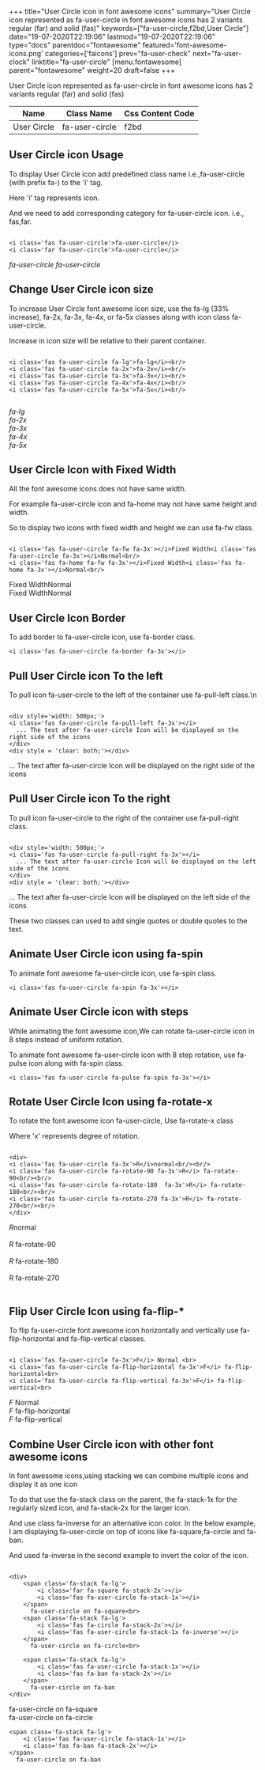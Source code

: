 +++
title="User Circle icon in font awesome icons"
summary="User Circle icon represented as fa-user-circle in font awesome icons has 2 variants regular (far) and solid (fas)"
keywords=["fa-user-circle,f2bd,User Circle"]
date="19-07-2020T22:19:06"
lastmod="19-07-2020T22:19:06"
type="docs"
parentdoc="fontawesome"
featured='font-awesome-icons.png'
categories=['faicons']
prev="fa-user-check"
next="fa-user-clock"
linktitle="fa-user-circle"
[menu.fontawesome]
parent="fontawesome"
weight=20
draft=false
+++


User Circle icon represented as fa-user-circle in font awesome icons has 2 variants regular (far) and solid (fas)

<div class='table-responsive'><table class='table'><thead><tr><th>Name</th><th>Class Name</th><th>Css Content Code</th></tr></thead><tbody><tr><td>User Circle</td><td>fa-user-circle</td><td>f2bd</td></tr></tbody></table></div>



## User Circle icon Usage

To display User Circle icon add predefined class name i.e.,fa-user-circle (with prefix fa-) to the 'i' tag.

Here 'i' tag represents icon.

And we need to add corresponding category for fa-user-circle icon. i.e., fas,far.


```

<i class='fas fa-user-circle'>fa-user-circle</i>
<i class='far fa-user-circle'>fa-user-circle</i>
```

<i class='fas fa-user-circle'>fa-user-circle</i>
<i class='far fa-user-circle'>fa-user-circle</i>




## Change User Circle icon size
To increase User Circle font awesome icon size, use the fa-lg (33% increase), fa-2x, fa-3x, fa-4x, or fa-5x classes along with icon class fa-user-circle.

Increase in icon size will be relative to their parent container. 

```

<i class='fas fa-user-circle fa-lg'>fa-lg</i><br/>
<i class='fas fa-user-circle fa-2x'>fa-2x</i><br/>
<i class='fas fa-user-circle fa-3x'>fa-3x</i><br/>
<i class='fas fa-user-circle fa-4x'>fa-4x</i><br/>
<i class='fas fa-user-circle fa-5x'>fa-5x</i><br/>
            
```

<i class='fas fa-user-circle fa-lg'>fa-lg</i><br/>
<i class='fas fa-user-circle fa-2x'>fa-2x</i><br/>
<i class='fas fa-user-circle fa-3x'>fa-3x</i><br/>
<i class='fas fa-user-circle fa-4x'>fa-4x</i><br/>
<i class='fas fa-user-circle fa-5x'>fa-5x</i><br/>
            



## User Circle Icon with Fixed Width 

All the font awesome icons does not have same width.

For example fa-user-circle icon and fa-home may not have same height and width.

So to display two icons with fixed width and height we can use fa-fw class.


```

<i class='fas fa-user-circle fa-fw fa-3x'></i>Fixed Width<i class='fas fa-user-circle fa-3x'></i>Normal<br/>
<i class='fas fa-home fa-fw fa-3x'></i>Fixed Width<i class='fas fa-home fa-3x'></i>Normal<br/>
```

<i class='fas fa-user-circle fa-fw fa-3x'></i>Fixed Width<i class='fas fa-user-circle fa-3x'></i>Normal<br/>
<i class='fas fa-home fa-fw fa-3x'></i>Fixed Width<i class='fas fa-home fa-3x'></i>Normal<br/>



## User Circle Icon Border 

To add border to fa-user-circle icon, use fa-border class.


```
<i class='fas fa-user-circle fa-border fa-3x'></i>

```
<i class='fas fa-user-circle fa-border fa-3x'></i>





## Pull User Circle icon To the left

To pull icon fa-user-circle to the left of the container use fa-pull-left class.\n

```

<div style='width: 500px;'>
<i class='fas fa-user-circle fa-pull-left fa-3x'></i>
  ... The text after fa-user-circle Icon will be displayed on the right side of the icons
</div>
<div style = 'clear: both;'></div>
```

<div style='width: 500px;'>
<i class='fas fa-user-circle fa-pull-left fa-3x'></i>
  ... The text after fa-user-circle Icon will be displayed on the right side of the icons
</div>
<div style = 'clear: both;'></div>




## Pull User Circle icon To the right
To pull icon fa-user-circle to the right of the container use fa-pull-right class.

```

<div style='width: 500px;'>
<i class='fas fa-user-circle fa-pull-right fa-3x'></i>
  ... The text after fa-user-circle Icon will be displayed on the left side of the icons
</div>
<div style = 'clear: both;'></div>
```

<div style='width: 500px;'>
<i class='fas fa-user-circle fa-pull-right fa-3x'></i>
  ... The text after fa-user-circle Icon will be displayed on the left side of the icons
</div>
<div style = 'clear: both;'></div>

These two classes can used to add single quotes or double quotes to the text.


## Animate User Circle icon using fa-spin
To animate font awesome fa-user-circle icon, use fa-spin class.

```
<i class='fas fa-user-circle fa-spin fa-3x'></i>
```
<i class='fas fa-user-circle fa-spin fa-3x'></i>




## Animate User Circle icon with steps
While animating the font awesome icon,We can rotate fa-user-circle icon in 8 steps instead of uniform rotation.

To animate font awesome fa-user-circle icon with 8 step rotation, use fa-pulse icon along with fa-spin class.


```
<i class='fas fa-user-circle fa-pulse fa-spin fa-3x'></i>

```
<i class='fas fa-user-circle fa-pulse fa-spin fa-3x'></i>





## Rotate User Circle Icon using fa-rotate-x
To rotate the font awesome icon fa-user-circle, Use fa-rotate-x class

Where 'x' represents degree of rotation.


```

<div>
<i class='fas fa-user-circle fa-3x'>R</i>normal<br/><br/>
<i class='fas fa-user-circle fa-rotate-90 fa-3x'>R</i> fa-rotate-90<br/><br/> 
<i class='fas fa-user-circle fa-rotate-180  fa-3x'>R</i> fa-rotate-180<br/><br/> 
<i class='fas fa-user-circle fa-rotate-270 fa-3x'>R</i> fa-rotate-270<br/><br/>
</div>
```

<div>
<i class='fas fa-user-circle fa-3x'>R</i>normal<br/><br/>
<i class='fas fa-user-circle fa-rotate-90 fa-3x'>R</i> fa-rotate-90<br/><br/> 
<i class='fas fa-user-circle fa-rotate-180  fa-3x'>R</i> fa-rotate-180<br/><br/> 
<i class='fas fa-user-circle fa-rotate-270 fa-3x'>R</i> fa-rotate-270<br/><br/>
</div>




## Flip User Circle Icon using fa-flip-*
To flip fa-user-circle font awesome icon horizontally and vertically use fa-flip-horizontal and fa-flip-vertical classes. 

```

<i class='fas fa-user-circle fa-3x'>F</i> Normal <br>
<i class='fas fa-user-circle fa-flip-horizontal fa-3x'>F</i> fa-flip-horizontal<br>
<i class='fas fa-user-circle fa-flip-vertical fa-3x'>F</i> fa-flip-vertical<br>
```

<i class='fas fa-user-circle fa-3x'>F</i> Normal <br>
<i class='fas fa-user-circle fa-flip-horizontal fa-3x'>F</i> fa-flip-horizontal<br>
<i class='fas fa-user-circle fa-flip-vertical fa-3x'>F</i> fa-flip-vertical<br>




## Combine User Circle icon with other font awesome icons
In font awesome icons,using stacking we can combine multiple icons and display it as one icon 

To do that use the fa-stack class on the parent, the fa-stack-1x for the regularly sized icon, and fa-stack-2x for the larger icon.

And use class fa-inverse for an alternative icon color. 
In the below example, I am displaying fa-user-circle on top of icons like fa-square,fa-circle and fa-ban.

And used fa-inverse in the second example to invert the color of the icon.

```

<div>
    <span class='fa-stack fa-lg'>
        <i class='far fa-square fa-stack-2x'></i>
        <i class='fas fa-user-circle fa-stack-1x'></i>
    </span>
      fa-user-circle on fa-square<br>
    <span class='fa-stack fa-lg'>
        <i class='fas fa-circle fa-stack-2x'></i>
        <i class='fas fa-user-circle fa-stack-1x fa-inverse'></i>
    </span>
      fa-user-circle on fa-circle<br>

    <span class='fa-stack fa-lg'>
        <i class='fas fa-user-circle fa-stack-1x'></i>
        <i class='fas fa-ban fa-stack-2x'></i>
    </span>
      fa-user-circle on fa-ban
</div>
```

<div>
    <span class='fa-stack fa-lg'>
        <i class='far fa-square fa-stack-2x'></i>
        <i class='fas fa-user-circle fa-stack-1x'></i>
    </span>
      fa-user-circle on fa-square<br>
    <span class='fa-stack fa-lg'>
        <i class='fas fa-circle fa-stack-2x'></i>
        <i class='fas fa-user-circle fa-stack-1x fa-inverse'></i>
    </span>
      fa-user-circle on fa-circle<br>

    <span class='fa-stack fa-lg'>
        <i class='fas fa-user-circle fa-stack-1x'></i>
        <i class='fas fa-ban fa-stack-2x'></i>
    </span>
      fa-user-circle on fa-ban
</div>






